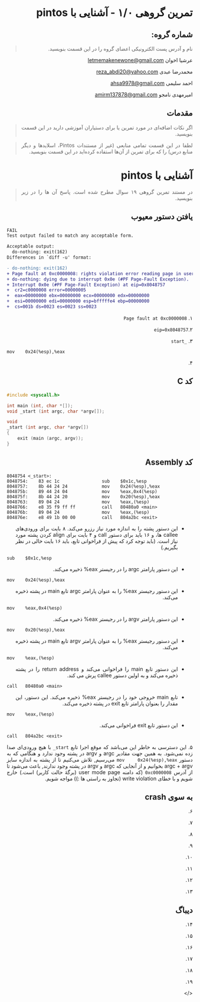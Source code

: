 <div dir="rtl" style="text-align: justify;">

تمرین گروهی ۱/۰ - آشنایی با pintos
======================

شماره گروه:
-----
> نام و آدرس پست الکترونیکی اعضای گروه را در این قسمت بنویسید.

عرشیا اخوان <letmemakenewone@gmail.com>

محمدرضا عبدی <reza_abdi20@yahoo.com>

احمد سلیمی <ahsa9978@gmail.com> 

امیرمهدی نامجو <amirm137878@gmail.com> 

مقدمات
----------
> اگر نکات اضافه‌ای در مورد تمرین یا برای دستیاران آموزشی دارید در این قسمت بنویسید.


> لطفا در این قسمت تمامی منابعی (غیر از مستندات Pintos، اسلاید‌ها و دیگر منابع  درس) را که برای تمرین از آن‌ها استفاده کرده‌اید در این قسمت بنویسید.

آشنایی با pintos
============
>  در مستند تمرین گروهی ۱۹ سوال مطرح شده است. پاسخ آن ها را در زیر بنویسید.


## یافتن دستور معیوب

<div dir="ltr">

```diff
FAIL
Test output failed to match any acceptable form.

Acceptable output:
  do-nothing: exit(162)
Differences in `diff -u' format:

- do-nothing: exit(162)
+ Page fault at 0xc0000008: rights violation error reading page in user context.
+ do-nothing: dying due to interrupt 0x0e (#PF Page-Fault Exception).
+ Interrupt 0x0e (#PF Page-Fault Exception) at eip=0x8048757
+  cr2=c0000008 error=00000005
+  eax=00000000 ebx=00000000 ecx=00000000 edx=00000000
+  esi=00000000 edi=00000000 esp=bfffffe4 ebp=00000000
+  cs=001b ds=0023 es=0023 ss=0023
```

</div>

۱. `Page fault at 0xc0000008`

۲.`eip=0x8048757`

۳. `_start`

<div dir="ltr">

```x86asm
mov    0x24(%esp),%eax
```
</div>

۴. 

## کد C

<div dir="ltr">

```c 
#include <syscall.h>

int main (int, char *[]);
void _start (int argc, char *argv[]);

void 
_start (int argc, char *argv[])
{
    exit (main (argc, argv));
}
```

</div>

## کد Assembly


<div dir="ltr">

```x86asm
8048754 <_start>:
8048754:	83 ec 1c             	sub    $0x1c,%esp
8048757:	8b 44 24 24          	mov    0x24(%esp),%eax
804875b:	89 44 24 04          	mov    %eax,0x4(%esp)
804875f:	8b 44 24 20          	mov    0x20(%esp),%eax
8048763:	89 04 24             	mov    %eax,(%esp)
8048766:	e8 35 f9 ff ff       	call   80480a0 <main>
804876b:	89 04 24             	mov    %eax,(%esp)
804876e:	e8 49 1b 00 00       	call   804a2bc <exit>
```

</div>


- این دستور پشته را به اندازه مورد نیاز رزرو می‌کند. ۸ بایت برای ورودی‌های
callee
ها، و ۱۶ باید برای دستور
call
و ۴ بایت برای
align
کردن پشته مورد نیاز است.
(باید توجه کرد که پیش از فراخوانی تابع، باید ۱۶ بایت خالی در نظر بگیریم.)
<div dir="ltr">

```x86asm
sub    $0x1c,%esp
```
</div>

- این دستور پارامتر
argc
را در رجیستر
eax%
ذخیره می‌کند.

<div dir="ltr">

```x86asm
mov    0x24(%esp),%eax
```
</div>

- این دستور رجیستر
eax%
را به عنوان پارامتر
argc
تابع
main
در پشته ذخیره می‌کند.

<div dir="ltr">

```x86asm
mov    %eax,0x4(%esp)
```
</div>

- این دستور پارامتر
argv
را در رجیستر
eax%
ذخیره می‌کند.

<div dir="ltr">

```x86asm
mov    0x20(%esp),%eax
```
</div>

- این دستور رجیستر
eax%
را به عنوان پارامتر
argv
تابع
main
در پشته ذخیره می‌کند.

<div dir="ltr">

```x86asm
mov    %eax,(%esp)
```
</div>

- این دستور تابع
main
را فراخوانی می‌کند و
return address
را در پشته ذخیره می‌کند و به اولین دستور 
callee
پرش می کند.
<div dir="ltr">

```x86asm
call   80480a0 <main>
```
</div>

- تابع
main
خروجی خود را در رجیستر
eax%
ذخیره می‌کند. این دستور، این مقدار را بعنوان پارامتر تابع
exit
در پشته ذخیره می‌کند.

<div dir="ltr">

```x86asm
mov    %eax,(%esp)
```
</div>

- این دستور تابع
exit
 فراخوانی می‌کند.

<div dir="ltr">

```x86asm
call   804a2bc <exit>
```
</div>

۵.
این دسترسی به خاطر این می‌باشد که موقع اجرا تابع 
`start_`
با هیچ ورودی‌ای صدا زده نمی‌شود. 
به همین جهت مقادیر argc و argv در پشته وجود ندارد و 
هنگامی که به دستور
`mov    0x24(%esp),%eax`
می‌رسیم, تلاش می‌کنیم تا از پشته به اندازه سایز argc + argv بخوانیم و از آنجایی که argc و argv در پشته وجود ندارند, باعث می‌شود تا از آدرس
`0xc0000008`
(که دامنه
user mode page
(برگهٔ حالت کاربر)
است.)
خارج شویم و با خطای write violation 
(تجاوز به راستی ها :))
مواجه شویم.



## به سوی crash

۶.

۷.

۸.

۹.

۱۰.

۱۱.

۱۲.

۱۳.


## دیباگ

۱۴.

۱۵.

۱۶.

۱۷.

۱۸.

۱۹.

</>